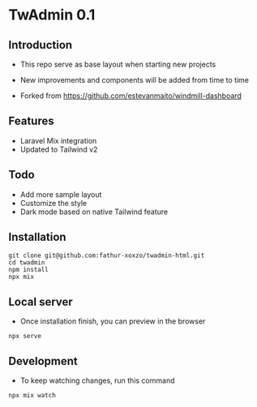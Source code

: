 # TwAdmin 0.1

## Introduction

- This repo serve as base layout when starting new projects

- New improvements and components will be added from time to time

- Forked from https://github.com/estevanmaito/windmill-dashboard

## Features

- Laravel Mix integration
- Updated to Tailwind v2

## Todo

- Add more sample layout
- Customize the style
- Dark mode based on native Tailwind feature

## Installation

```
git clone git@github.com:fathur-xoxzo/twadmin-html.git
cd twadmin
npm install
npx mix
```

## Local server

- Once installation finish, you can preview in the browser

```
npx serve
```

## Development

- To keep watching changes, run this command

```
npx mix watch
```
